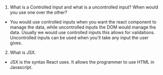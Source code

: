 1. What is a Controlled Input and what is a uncontrolled input? When would you use one over the other?
- You would use controlled inputs when you want the react component to manage the data, while uncontrolled inputs the DOM would manage the data. Usually we would use controlled inputs this allows for validations. Uncontrolled inputs can be used when you'll take any input the user gives.

2. What is JSX.
- JSX is the syntax React uses. It allows the programmer to use HTML in Javascript.

